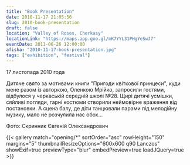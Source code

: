 ```yaml
---
title: "Book Presentation"
date: 2010-11-17 21:05:56
slug: 2010-book-presentation
draft: false
location: "Valley of Roses, Cherkasy"
locationLink: "https://maps.app.goo.gl/mK7YYL31PHgYeSwJ7"
eventDate: 2011-06-26 12:00:00
afisha: "2010-11-17-book-presentation.jpg"
tags: ["exhibition", "festival"]
---
```


17 листопада 2010 года

Дитяче свято за мотивами книги "Пригоди квіткової принцеси", куди мене разом із авторкою, Оленкою Мрійко, запросили гостями, відбулося у черкаській середній школі №28. Щирі дитячі усмішки, сяйливі погляди, гарні костюми створили неймовірне враження від постановки. А сцена балу, де діти танцювали парами під мелодійну музику, мало не розчулила нас обох...

Фото: Скринник Євгеній Олександрович

{{< gallery match="opening/*" sortOrder="asc" rowHeight="150" margins="5" thumbnailResizeOptions="600x600 q90 Lanczos" showExif=true previewType="blur" embedPreview=true loadJQuery=true >}}
